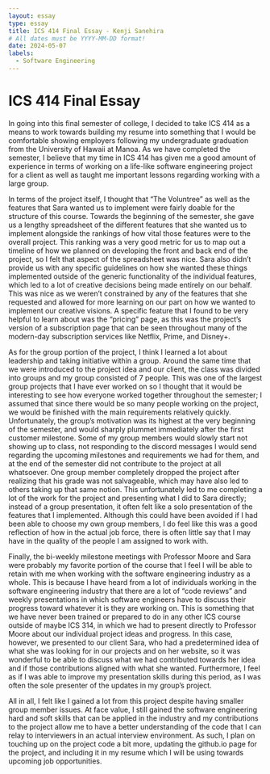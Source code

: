```yaml
---
layout: essay
type: essay
title: ICS 414 Final Essay - Kenji Sanehira
# All dates must be YYYY-MM-DD format!
date: 2024-05-07
labels:
  - Software Engineering
---
```




# ICS 414 Final Essay

In going into this final semester of college, I decided to take ICS 414 as a means to work towards building my resume into something that I would be comfortable showing employers following my undergraduate graduation from the University of Hawaii at Manoa. 
As we have completed the semester, I believe that my time in ICS 414 has given me a good amount of experience in terms of working on a life-like software engineering project for a client as well as taught me important lessons regarding working with a large group.

In terms of the project itself, I thought that “The Voluntree” as well as the features that Sara wanted us to implement were fairly doable for the structure of this course. Towards the beginning of the semester, she gave us a lengthy spreadsheet of the different 
features that she wanted us to implement alongside the rankings of how vital those features were to the overall project. This ranking was a very good metric for us to map out a timeline of how we planned on developing the front and back end of the project, so I felt 
that aspect of the spreadsheet was nice. Sara also didn’t provide us with any specific guidelines on how she wanted these things implemented outside of the generic functionality of the individual features, which led to a lot of creative decisions being made entirely
on our behalf. This was nice as we weren’t constrained by any of the features that she requested and allowed for more learning on our part on how we wanted to implement our creative visions. A specific feature that I found to be very helpful to learn about was the 
“pricing” page, as this was the project’s version of a subscription page that can be seen throughout many of the modern-day subscription services like Netflix, Prime, and Disney+. 

As for the group portion of the project, I think I learned a lot about leadership and taking initiative within a group. Around the same time that we were introduced to the project idea and our client, the class was divided into groups and my group consisted of 7 
people. This was one of the largest group projects that I have ever worked on so I thought that it would be interesting to see how everyone worked together throughout the semester; I assumed that since there would be so many people working on the project, we would 
be finished with the main requirements relatively quickly. Unfortunately, the group’s motivation was its highest at the very beginning of the semester, and would sharply plummet immediately after the first customer milestone. Some of my group members would slowly 
start not showing up to class, not responding to the discord messages I would send regarding the upcoming milestones and requirements we had for them, and at the end of the semester did not contribute to the project at all whatsoever. One group member completely 
dropped the project after realizing that his grade was not salvageable, which may have also led to others taking up that same notion. This unfortunately led to me completing a lot of the work for the project and presenting what I did to Sara directly; instead of 
a group presentation, it often felt like a solo presentation of the features that I implemented. Although this could have been avoided if I had been able to choose my own group members, I do feel like this was a good reflection of how in the actual job force, 
there is often little say that I may have in the quality of the people I am assigned to work with. 

Finally, the bi-weekly milestone meetings with Professor Moore and Sara were probably my favorite portion of the course that I feel I will be able to retain with me when working with the software engineering industry as a whole. This is because I have heard from a 
lot of individuals working in the software engineering industry that there are a lot of “code reviews” and weekly presentations in which software engineers have to discuss their progress toward whatever it is they are working on. This is something that we have never
been trained or prepared to do in any other ICS course outside of maybe ICS 314, in which we had to present directly to Professor Moore about our individual project ideas and progress. In this case, however, we presented to our client Sara, who had a predetermined 
idea of what she was looking for in our projects and on her website, so it was wonderful to be able to discuss what we had contributed towards her idea and if those contributions aligned with what she wanted. Furthermore, I feel as if I was able to improve my 
presentation skills during this period, as I was often the sole presenter of the updates in my group’s project.

All in all, I felt like I gained a lot from this project despite having smaller group member issues. At face value, I still gained the software engineering hard and soft skills that can be applied in the industry and my contributions to the project allow me to have
a better understanding of the code that I can relay to interviewers in an actual interview environment. As such, I plan on touching up on the project code a bit more, updating the github.io page for the project, and including it in my resume which I will be using 
towards upcoming job opportunities.


